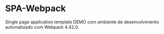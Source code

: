 # SPA-Webpack
Single page application template DEMO com ambiente de desenvolvimento automatizado com Webpack 4.42.0.
